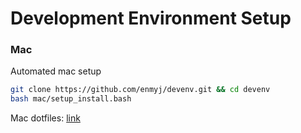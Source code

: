 # Development Environment Setup

### **Mac**

Automated mac setup
```bash
git clone https://github.com/enmyj/devenv.git && cd devenv
bash mac/setup_install.bash
```

Mac dotfiles: [link](https://github.com/enmyj/devenv/tree/master/mac/dotfiles)
